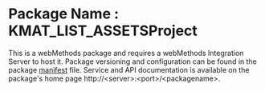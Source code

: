 # Package Name : KMAT_LIST_ASSETSProject
This is a webMethods package and requires a webMethods Integration Server to host it. Package versioning and configuration can be found in the package [manifest](./KMAT_LIST_ASSETSProject/manifest.v3) file. Service and API documentation is available on the package's home page http://&lt;server&gt;:&lt;port&gt;/&lt;packagename>.